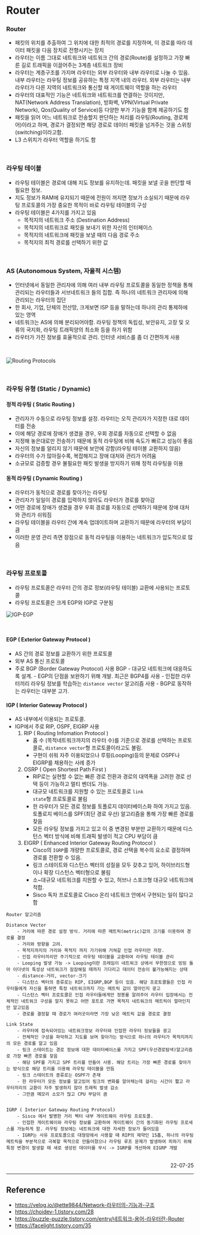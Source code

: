 # Router

### Router
- 패킷의 위치를 추출하여 그 위치에 대한 최적의 경로를 지정하며, 이 경로를 따라 데이터 패킷을 다음 장치로 전향시키는 장치
- 라우터는 이름 그대로 네트워크와 네트워크 간의 경로(Route)를 설정하고 가장 빠른 길로 트래픽을 이끌어주는 3계층 네트워크 장비
- 라우터는 계층구조를 가지며 라우터는 외부 라우터와 내부 라우터로 나눌 수 있음. 내부 라우터는 라우팅 정보를 공유하는 특정 지역 내의 라우터. 외부 라우터는 내부 라우터가 다른 지역의 네트워크와 통신할 때 게이트웨이 역할을 하는 라우터
- 라우터의 대표적인 기능은 네트워크와 네트워크를 연결하는 것이지만, NAT(Network Address Translation), 방화벽, VPN(Virtual Private Network), Qos(Quality of Service)등 다양한 부가 기능을 함께 제공하기도 함
- 패킷을 읽어 어느 네트워크로 전송할지 판단하는 처리를 라우팅(Routing, 경로제어)이라고 하며, 경로가 결정되면 해당 경로로 데이터 패킷을 넘겨주는 것을 스위칭(switching)이라고함. 
- L3 스위치가 라우터 역할을 하기도 함

<br>

### 라우팅 테이블
- 라우팅 테이블은 경로에 대해 지도 정보를 유지하는데. 패킷을 보낼 곳을 판단할 때 필요한 정보. 
- 지도 정보가 RAM에 유지되기 때문에 전원이 꺼지면 정보가 소실되기 때문에 라우팅 프로토콜의 가장 중요한 목적이 바로 라우팅 테이블의 구성
- 라우팅 테이블은 4가지를 가지고 있음
    - 목적지의 네트워크 주소 (Destination Address)
    - 목적지의 네트워크로 패킷을 보내기 위한 자신의 인터페이스
    - 목적지의 네트워크에 패킷을 보낼 때의 다음 경로 주소
    - 목적지의 최적 경로를 선택하기 위한 값

<br>

### AS (Autonomous System, 자율적 시스템)
- 인터넷에서 동일한 관리자에 의해 여러 내부 라우팅 프로토콜을 동일한 정책을 통해 관리되는 라우터들과 서브네트워크 들의 집합. 즉 하나의 네트워크 관리자에 의해 관리되는 라우터의 집단
- 한 회사, 기업, 단체의 전산망, 크게보면 ISP 등을 말하는데 하나의 관리 통제하에 있는 영역
- 네트워크는 AS에 의해 분리되어야함. 라우팅 정책의 독립성, 보안유지, 고장 및 오류의 국지화, 라우팅 트래픽양의 최소화 등을 하기 위함
- 라우터가 가진 정보를 효율적으로 관리. 인터넷 서비스를 좀 더 간편하게 사용

<br>

![Routing Protocols](./img/Routing_protocols.png)

<br>

### 라우팅 유형 (Static / Dynamic)
#### 정적 라우팅 ( Static Routing ) 
- 관리자가 수동으로 라우팅 정보를 설정. 라우터는 오직 관리자가 지정한 대로 데이터를 전송
- 이에 해당 경로에 장애가 생겼을 경우, 우회 경로를 자동으로 선택할 수 없음
- 지정해 놓은대로만 전송하기 때문에 동적 라우팅에 비해 속도가 빠르고 성능이 좋음
- 자신의 정보를 알리지 않기 때문에 보안에 강함(라우팅 테이블 교환하지 않음)
- 라우터의 수가 많아질수록, 복잡해지고 장애 대처와 관리가 어려움
- 소규모로 검증할 경우 불필요한 패킷 발생을 방지하기 위해 정적 라우팅을 이용

#### 동적 라우팅 ( Dynamic Routing )
- 라우터가 동적으로 경로를 찾아가는 라우팅
- 관리자가 일일이 경로를 입력하지 않아도 라우터가 경로를 찾아감
- 어떤 경로에 장애가 생겼을 경우 우회 경로를 자동으로 선택하기 때문에 장애 대처와 관리가 쉬워짐
- 라우팅 테이블을 라우터 간에 계속 업데이트하며 교환하기 때문에 라우터의 부담이 큼
- 이러한 운영 관리 측면 장점으로 동적 라우팅을 이용하는 네트워크가 압도적으로 많음

<br>

### 라우팅 프로토콜
- 라우팅 프로토콜은 라우터 간의 경로 정보(라우팅 테이블) 교환에 사용되는 프로토콜
- 라우팅 프로토콜은 크게 EGP와 IGP로 구분됨

![IGP-EGP](./img/EGP-IGP.png)

<br>

#### EGP ( Exterior Gateway Protocol )
- AS 간의 경로 정보를 교환하기 위한 프로토콜
- 외부 AS 통신 프로토콜
- 주로 BGP (Border Gateway Protocol) 사용
    BGP 
        - 대규모 네트워크에 대응하도록 설계. 
        - EGP의 단점을 보완하기 위해 개발. 최근은 BGP4를 사용
        - 인접한 라우터끼리 라우팅 정보를 학습하는 <code>distance vector</code> 알고리즘 사용
        - BGP로 동작하는 라우터는 대부분 고가.
#### IGP ( Interior Gateway Protocol )
- AS 내부에서 이용되는 프로토콜.
- IGP에서 주로 RIP, OSPF, EIGRP 사용
    1. RIP ( Routing Infomation Protocol )
        - 홉 수 (목적네트워크까지의 라우터 수)를 기준으로 경로를 선택하는 프로토콜로, <code>distance vector</code>형 프로토콜이라고도 불림.
        - 구현이 쉬워 자주 이용되었으나 루핑(Looping)등의 문제로 OSPF나 EIGRP를 채용하는 사례 증가
    2. OSRP ( Open Shortest Path First )
        - RIP로는 실현할 수 없는 빠른 경로 전환과 경로의 대역폭을 고려한 경로 선택 등이 가능하고 멀티 벤더도 가능.
        - 대규모 네트워크를 지원할 수 있는 프로토콜로 <code>link state</code>형 프로토콜로 불림
        - 한 라우터가 모든 경로 정보를 토폴로지 데이터베이스화 하여 가지고 있음. 토폴로지 베이스를 SPF(최단 경로 우선) 알고리즘을 통해 가장 빠른 경로를 찾음
        - 모든 라우팅 정보를 가지고 있고 이 중 변경된 부분만 교환하기 때문에 디스턴스 벡터 방식에 비해 트래픽 발생이 적고 CPU 부담이 큼
    3. EIGRP ( Enhanced Interior Gateway Routing Protocol )
        - Cisco의 <code>IGRP</code>를 개량한 프로토콜로, 경로 선택을 복수의 요소로 결정하며 경로를 전환할 수 있음.
        - 링크 스테이트와 디스턴스 벡터의 성질을 모두 갖추고 있어, 하이브리드형이나 확장 디스턴스 벡터형으로 불림
        - 소~대규모 네트워크를 지원할 수 있고, 허브나 스포크형 대규모 네트워크에 적합.
        - Sisco 독자 프로토콜로 Cisco 온리 네트워크 안에서 구현되는 일이 많다고 함

```
Router 알고리즘

Distance Vector
    - 거리에 따른 경로 설정 방식. 거리에 따른 메트릭(metric)값의 크기를 이용하여 경로를 결정
    - 거리와 방향을 고려. 
    - 목적지까지의 거리와 목적지 까지 가기위해 거쳐갈 인접 라우터만 저장. 
    - 인접 라우터끼리만 주기적으로 라우팅 테이블을 교환하여 라우팅 테이블 관리
    - Looping 발생 가능 -> Looping이란 프레임이 네트워크 상에서 무한정으로 빙빙 돌아 이더넷의 특성상 네트워크가 잠잠해질 때까지 기다리고 데이터 전송이 불가능해지는 상태
    - distance-거리, vector-크기
    - 디스턴스 벡터의 종류로는 RIP, EIGRP,BGP 등이 있음. 해당 프로토콜들은 인접 라우터들에게 자신을 통하면 특정 네트워크까지 가는 메트릭 값이 얼마인지 광고
    - 디스턴스 벡터 프로토콜은 인접 라우터들에게만 정봉를 알려주어 라우터 입장에서는 전체적인 네트워크 구성을 알지 못하고 어떤 포트로 가면 목적지 네트워크의 메트릭이 얼마인지만 알고있음
    - 경로를 결정할 때 경로가 여러곳이라면 가장 낮은 메트릭 값을 경로로 결정

Link State
    - 라우터에 접속되어있는 네트워크정보 라우터와 인접한 라우터 정보들을 광고
    - 전체적인 구성을 파악하고 지도를 보며 찾아가는 방식으로 하나의 라우터가 목적지까지의 모든 경로를 알고 있음
    - 링크 스테이트는 경로 정보에 대한 데이터베이스를 가지고 SPF(우선경로탐색)알고리즘로 가장 빠른 경로를 찾음
    - 해당 SPF를 가지고 SPF 트리를 만들어 사용. 해당 트리는 가장 빠른 경로를 찾아가는 방식으로 해당 트리를 이용해 라우팅 테이블을 만듬
    - 링크 스테이트의 종류로는 OSPF가 존재
    - 한 라우터가 모든 정보를 알고있어 링크의 변화를 알아채는데 걸리는 시간이 짧고 라우터끼리의 교환이 자주 발생하지 않아 트래픽 발생 감소
    - 그만큼 메모리 소모가 많고 CPU 부담이 큼


IGRP ( Interior Gateway Routing Protocol)
    - Sisco 에서 발명한 거리 벡터 내부 게이트웨이 라우팅 프로토콜. 
    - 인접한 게이트웨이와 라우팅 정보를 교환하여 게이트웨이 간의 동기화된 라우팅 프로세스를 가능하게 함. 라우팅 정보에는 네트워크에 대한 자세한 정보가 들어있음
    - IGRP는 사유 프로토콜으로 대형망에서 사용할 때 RIP의 제약인 15홉, 하나의 라우팅 메트릭을 부분적으로 극복할 목적으로 만들어졌으나 라우팅 루프 문제가 발생하여 피하기 위해 특정 변경이 발생할 때 새로 생성된 데이터를 무시 -> IGRP를 개선하여 EIGRP 개발
```


<br>

<div style="text-align: right">22-07-25</div>

-------

## Reference
- https://velog.io/@ette9844/Network-라우터의-기능과-구조
- https://choidev-1.tistory.com/28
- https://puzzle-puzzle.tistory.com/entry/네트워크-용어-라우터란-Router
- https://facelight.tistory.com/35